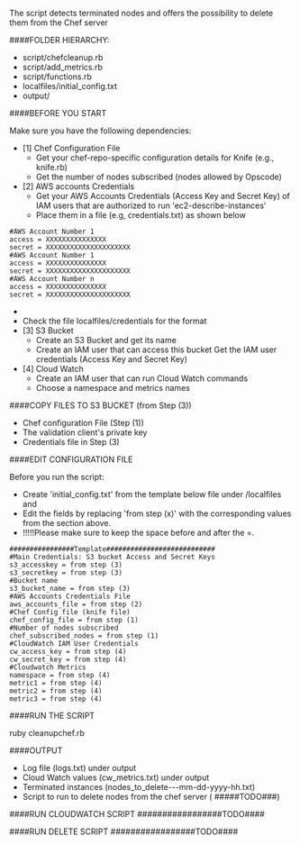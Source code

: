 The script detects terminated nodes and offers the possibility to delete them from the Chef server

####FOLDER HIERARCHY:

- script/chefcleanup.rb
- script/add_metrics.rb
- script/functions.rb
- localfiles/initial_config.txt
- output/

####BEFORE YOU START

Make sure you have the following dependencies:

- [1] Chef Configuration File
   - Get your chef-repo-specific configuration details for Knife (e.g., knife.rb)
   - Get the number of nodes subscribed (nodes allowed by Opscode)
- [2] AWS accounts Credentials 
   - Get your AWS Accounts Credentials (Access Key and Secret Key) of IAM users that are authorized to run 'ec2-describe-instances'
   - Place them in a file (e.g, credentials.txt) as shown below

```
#AWS Account Number 1
access = XXXXXXXXXXXXXXX
secret = XXXXXXXXXXXXXXXXXXXXX
#AWS Account Number 1
access = XXXXXXXXXXXXXXX
secret = XXXXXXXXXXXXXXXXXXXXX
#AWS Account Number n
access = XXXXXXXXXXXXXXX
secret = XXXXXXXXXXXXXXXXXXXXX
```
   - 
   - Check the file localfiles/credentials for the format
- [3] S3 Bucket
   - Create an S3 Bucket and get its name
   - Create an IAM user that can access this bucket
    Get the IAM user credentials (Access Key and Secret Key)
- [4] Cloud Watch
    - Create an IAM user that can run Cloud Watch commands
    - Choose a namespace and metrics names
    

####COPY FILES TO S3 BUCKET (from Step (3))

- Chef configuration File (Step (1))
- The validation client's private key
- Credentials file in Step (3)
    
####EDIT CONFIGURATION FILE

Before you run the script:
- Create 'initial_config.txt' from the template below file under /localfiles and 
- Edit the fields by replacing 'from step (x)' with the corresponding values from the section above. 
- !!!!!Please make sure to keep the space before and after the =.

```
################Template###########################
#Main Credentials: S3 bucket Access and Secret Keys
s3_accesskey = from step (3)
s3_secretkey = from step (3)
#Bucket name
s3_bucket_name = from step (3)
#AWS Accounts Credentials File
aws_accounts_file = from step (2)
#Chef Config file (knife file)
chef_config_file = from step (1)
#Number of nodes subscribed
chef_subscribed_nodes = from step (1)
#CloudWatch IAM User Credentials
cw_access_key = from step (4)
cw_secret_key = from step (4)
#Cloudwatch Metrics
namespace = from step (4)
metric1 = from step (4)
metric2 = from step (4)
metric3 = from step (4)
```

####RUN THE SCRIPT

ruby cleanupchef.rb


####OUTPUT

- Log file (logs.txt) under output
- Cloud Watch values (cw_metrics.txt) under output 
- Terminated instances (nodes_to_delete---mm-dd-yyyy-hh.txt)
- Script to run to delete nodes from the chef server ( #####TODO###)

####RUN CLOUDWATCH SCRIPT
#################TODO####

####RUN DELETE SCRIPT
#################TODO####


